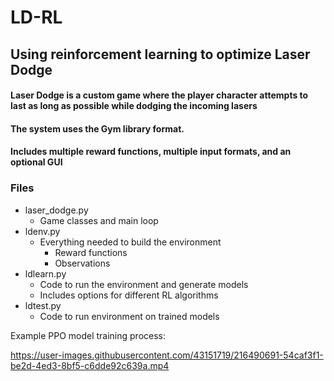 # LD-RL
## Using reinforcement learning to optimize Laser Dodge
#### Laser Dodge is a custom game where the player character attempts to last as long as possible while dodging the incoming lasers
#### The system uses the Gym library format. 

#### Includes multiple reward functions, multiple input formats, and an optional GUI

### Files
* laser_dodge.py
	* Game classes and main loop
* ldenv.py
	* Everything needed to build the environment
		* Reward functions
		* Observations
* ldlearn.py
	* Code to run the environment and generate models
	* Includes options for different RL algorithms
* ldtest.py
	* Code to run environment on trained models

Example PPO model training process:

https://user-images.githubusercontent.com/43151719/216490691-54caf3f1-be2d-4ed3-8bf5-c6dde92c639a.mp4

